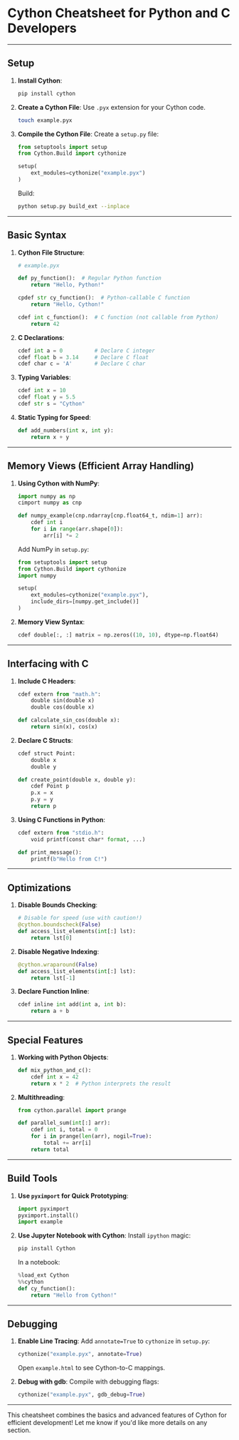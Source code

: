 # **Cython Cheatsheet for Python and C Developers**

---

## **Setup**

1. **Install Cython**:

   ```bash
   pip install cython
   ```

2. **Create a Cython File**:
   Use `.pyx` extension for your Cython code.

   ```bash
   touch example.pyx
   ```

3. **Compile the Cython File**:
   Create a `setup.py` file:

   ```python
   from setuptools import setup
   from Cython.Build import cythonize

   setup(
       ext_modules=cythonize("example.pyx")
   )
   ```

   Build:

   ```bash
   python setup.py build_ext --inplace
   ```

---

## **Basic Syntax**

1. **Cython File Structure**:

   ```python
   # example.pyx

   def py_function():  # Regular Python function
       return "Hello, Python!"

   cpdef str cy_function():  # Python-callable C function
       return "Hello, Cython!"

   cdef int c_function():  # C function (not callable from Python)
       return 42
   ```

2. **C Declarations**:

   ```python
   cdef int a = 0          # Declare C integer
   cdef float b = 3.14     # Declare C float
   cdef char c = 'A'       # Declare C char
   ```

3. **Typing Variables**:

   ```python
   cdef int x = 10
   cdef float y = 5.5
   cdef str s = "Cython"
   ```

4. **Static Typing for Speed**:
   ```python
   def add_numbers(int x, int y):
       return x + y
   ```

---

## **Memory Views (Efficient Array Handling)**

1. **Using Cython with NumPy**:

   ```python
   import numpy as np
   cimport numpy as cnp

   def numpy_example(cnp.ndarray[cnp.float64_t, ndim=1] arr):
       cdef int i
       for i in range(arr.shape[0]):
           arr[i] *= 2
   ```

   Add NumPy in `setup.py`:

   ```python
   from setuptools import setup
   from Cython.Build import cythonize
   import numpy

   setup(
       ext_modules=cythonize("example.pyx"),
       include_dirs=[numpy.get_include()]
   )
   ```

2. **Memory View Syntax**:
   ```python
   cdef double[:, :] matrix = np.zeros((10, 10), dtype=np.float64)
   ```

---

## **Interfacing with C**

1. **Include C Headers**:

   ```python
   cdef extern from "math.h":
       double sin(double x)
       double cos(double x)

   def calculate_sin_cos(double x):
       return sin(x), cos(x)
   ```

2. **Declare C Structs**:

   ```python
   cdef struct Point:
       double x
       double y

   def create_point(double x, double y):
       cdef Point p
       p.x = x
       p.y = y
       return p
   ```

3. **Using C Functions in Python**:

   ```python
   cdef extern from "stdio.h":
       void printf(const char* format, ...)

   def print_message():
       printf(b"Hello from C!")
   ```

---

## **Optimizations**

1. **Disable Bounds Checking**:

   ```python
   # Disable for speed (use with caution!)
   @cython.boundscheck(False)
   def access_list_elements(int[:] lst):
       return lst[0]
   ```

2. **Disable Negative Indexing**:

   ```python
   @cython.wraparound(False)
   def access_list_elements(int[:] lst):
       return lst[-1]
   ```

3. **Declare Function Inline**:
   ```python
   cdef inline int add(int a, int b):
       return a + b
   ```

---

## **Special Features**

1. **Working with Python Objects**:

   ```python
   def mix_python_and_c():
       cdef int x = 42
       return x * 2  # Python interprets the result
   ```

2. **Multithreading**:

   ```python
   from cython.parallel import prange

   def parallel_sum(int[:] arr):
       cdef int i, total = 0
       for i in prange(len(arr), nogil=True):
           total += arr[i]
       return total
   ```

---

## **Build Tools**

1. **Use `pyximport` for Quick Prototyping**:

   ```python
   import pyximport
   pyximport.install()
   import example
   ```

2. **Use Jupyter Notebook with Cython**:
   Install `ipython` magic:
   ```bash
   pip install Cython
   ```
   In a notebook:
   ```python
   %load_ext Cython
   %%cython
   def cy_function():
       return "Hello from Cython!"
   ```

---

## **Debugging**

1. **Enable Line Tracing**:
   Add `annotate=True` to `cythonize` in `setup.py`:

   ```python
   cythonize("example.pyx", annotate=True)
   ```

   Open `example.html` to see Cython-to-C mappings.

2. **Debug with gdb**:
   Compile with debugging flags:
   ```python
   cythonize("example.pyx", gdb_debug=True)
   ```

---

This cheatsheet combines the basics and advanced features of Cython for efficient development! Let me know if you'd like more details on any section.
